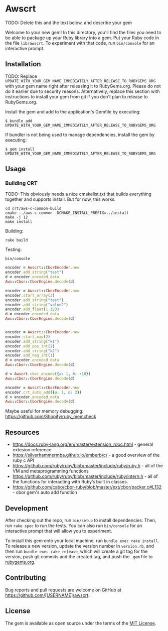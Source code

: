 # Awscrt

TODO: Delete this and the text below, and describe your gem

Welcome to your new gem! In this directory, you'll find the files you need to be able to package up your Ruby library into a gem. Put your Ruby code in the file `lib/awscrt`. To experiment with that code, run `bin/console` for an interactive prompt.

## Installation

TODO: Replace `UPDATE_WITH_YOUR_GEM_NAME_IMMEDIATELY_AFTER_RELEASE_TO_RUBYGEMS_ORG` with your gem name right after releasing it to RubyGems.org. Please do not do it earlier due to security reasons. Alternatively, replace this section with instructions to install your gem from git if you don't plan to release to RubyGems.org.

Install the gem and add to the application's Gemfile by executing:

    $ bundle add UPDATE_WITH_YOUR_GEM_NAME_IMMEDIATELY_AFTER_RELEASE_TO_RUBYGEMS_ORG

If bundler is not being used to manage dependencies, install the gem by executing:

    $ gem install UPDATE_WITH_YOUR_GEM_NAME_IMMEDIATELY_AFTER_RELEASE_TO_RUBYGEMS_ORG

## Usage

### Building CRT

TODO:  This obviously needs a nice cmakelist.txt that builds everything together and supports install. But for now, this works.


```
cd crt/aws-c-common-build
cmake ../aws-c-common -DCMAKE_INSTALL_PREFIX=../install
make -j 12
make install
```

Building:
```
rake build
```

Testing:
```
bin/console
```

```ruby
encoder = Awscrt::CborEncoder.new
encoder.add_string("test")
d = encoder.encoded_data
Aws::Cbor::CborEngine.decode(d)
```


```ruby
encoder = Awscrt::CborEncoder.new
encoder.start_array(3)
encoder.add_string("test")
encoder.add_string("value2")
encoder.add_float(1.123)
d = encoder.encoded_data
Aws::Cbor::CborEngine.decode(d)


encoder = Awscrt::CborEncoder.new
encoder.start_map(2)
encoder.add_string("k1")
encoder.add_pos_int(1)
encoder.add_string("k2")
encoder.add_neg_int(1)
d = encoder.encoded_data
Aws::Cbor::CborEngine.decode(d)

d = Awscrt.cbor_encode({a: 1, b: -10})
Aws::Cbor::CborEngine.decode(d)

encoder = Awscrt::CborEncoder.new
encoder.crt_auto_add({a: 1, b: 2})
d = encoder.encoded_data
Aws::Cbor::CborEngine.decode(d)

```

Maybe useful for memory debugging: https://github.com/Shopify/ruby_memcheck

## Resources
* https://docs.ruby-lang.org/en/master/extension_rdoc.html - general extesion reference
* https://silverhammermba.github.io/emberb/c/ - a good overview of the ruby c API
* https://github.com/ruby/ruby/blob/master/include/ruby/ruby.h  - all of the VM and metaprogramming functions
* https://github.com/ruby/ruby/blob/master/include/ruby/intern.h - all of the functions for interacting with Ruby’s built in classes.
* https://github.com/cabo/cbor-ruby/blob/master/ext/cbor/packer.c#L132 - cbor gem's auto add function

## Development

After checking out the repo, run `bin/setup` to install dependencies. Then, run `rake spec` to run the tests. You can also run `bin/console` for an interactive prompt that will allow you to experiment.

To install this gem onto your local machine, run `bundle exec rake install`. To release a new version, update the version number in `version.rb`, and then run `bundle exec rake release`, which will create a git tag for the version, push git commits and the created tag, and push the `.gem` file to [rubygems.org](https://rubygems.org).

## Contributing

Bug reports and pull requests are welcome on GitHub at https://github.com/[USERNAME]/awscrt.

## License

The gem is available as open source under the terms of the [MIT License](https://opensource.org/licenses/MIT).
